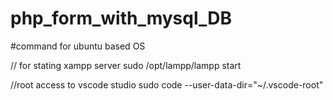 # php_form_with_mysql_DB

#command for ubuntu based OS

// for stating xampp server
sudo /opt/lampp/lampp start

//root access to vscode studio
sudo code --user-data-dir="~/.vscode-root"
